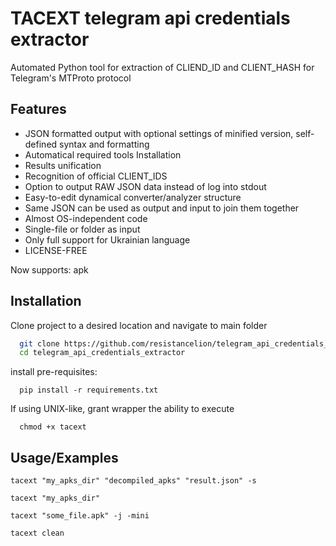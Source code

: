 # TACEXT telegram api credentials extractor

Automated Python tool for extraction of CLIEND_ID and CLIENT_HASH for Telegram's MTProto protocol

## Features

- JSON formatted output with optional settings of minified version, self-defined syntax and formatting
- Automatical required tools Installation
- Results unification
- Recognition of official CLIENT_IDS
- Option to output RAW JSON data instead of log into stdout
- Easy-to-edit dynamical converter/analyzer structure
- Same JSON can be used as output and input to join them together
- Almost OS-independent code
- Single-file or folder as input
- Only full support for Ukrainian language
- LICENSE-FREE

Now supports: apk

## Installation

Clone project to a desired location and navigate to main folder

```bash
  git clone https://github.com/resistancelion/telegram_api_credentials_extractor.git
  cd telegram_api_credentials_extractor
```

install pre-requisites:

```
  pip install -r requirements.txt
```

If using UNIX-like, grant wrapper the ability to execute
```
  chmod +x tacext
```

## Usage/Examples

```
tacext "my_apks_dir" "decompiled_apks" "result.json" -s
```

```
tacext "my_apks_dir"
```

```
tacext "some_file.apk" -j -mini
```

```
tacext clean
```